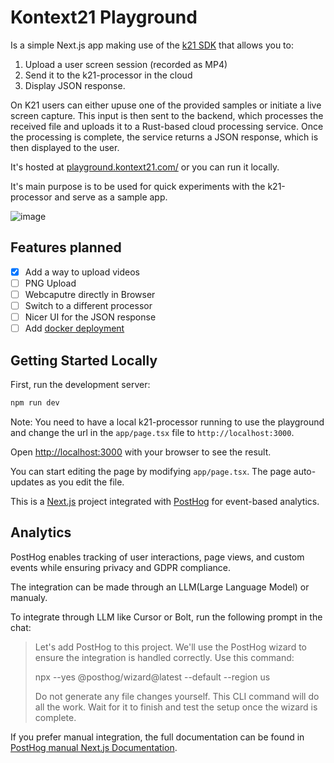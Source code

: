 # Kontext21 Playground  

Is a simple Next.js app making use of the [k21 SDK](https://github.com/kontext21/k21) that allows you to:

1. Upload a user screen session (recorded as MP4)  
2. Send it to the k21-processor in the cloud
3. Display JSON response.

On K21 users can either upuse one of the provided samples or initiate a live screen capture. This input is then sent to the backend, which processes the received file and uploads it to a Rust-based cloud processing service. Once the processing is complete, the service returns a JSON response, which is then displayed to the user.

It's hosted at [playground.kontext21.com/](https://playground.kontext21.com/) or you can run it locally.

It's main purpose is to be used for quick experiments with the k21-processor and serve as a sample app.

![image](https://github.com/user-attachments/assets/d378b160-9551-4143-a860-89e1d7769bab)

## Features planned

- [X] Add a way to upload videos  
- [ ] PNG Upload
- [ ] Webcaputre directly in Browser
- [ ] Switch to a different processor
- [ ] Nicer UI for the JSON response
- [ ] Add [docker deployment](https://github.com/vercel/next.js/tree/canary/examples/with-docker)  

## Getting Started Locally

First, run the development server:

```bash
npm run dev
```

Note: You need to have a local k21-processor running to use the playground and change the url in the `app/page.tsx` file to `http://localhost:3000`.

Open [http://localhost:3000](http://localhost:3000) with your browser to see the result.

You can start editing the page by modifying `app/page.tsx`. The page auto-updates as you edit the file.

This is a [Next.js](https://nextjs.org) project integrated with [PostHog](https://posthog.com/) for event-based analytics. 

## Analytics

PostHog enables tracking of user interactions, page views, and custom events while ensuring privacy and GDPR compliance.

The integration can be made through an LLM(Large Language Model) or manualy.

To integrate through LLM like Cursor or Bolt, run the following prompt in the chat:  

>Let's add PostHog to this project. We'll use the PostHog wizard to ensure the integration is handled correctly. Use this command:
>
>npx --yes @posthog/wizard@latest --default --region us
>
>Do not generate any file changes yourself. This CLI command will do all the work. Wait for it to finish and test the setup once the wizard is complete.

If you prefer manual integration, the full documentation can be found in [PostHog manual Next.js Documentation](https://posthog.com/docs/libraries/next-js).
